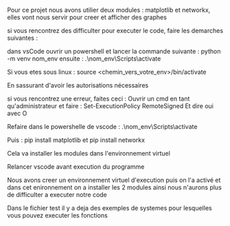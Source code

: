 Pour ce projet nous avons utilier deux modules :
matplotlib et networkx, elles vont nous servir pour creer et afficher des graphes

si vous rencontrez des difficulter pour executer le code, faire les demarches suivantes :

dans vsCode ouvrir un powershell et lancer la commande suivante :
  python -m venv nom_env
  ensuite :
  .\nom_env\Scripts\activate

  Si vous etes sous linux :
  source <chemin_vers_votre_env>/bin/activate

  En sassurant d'avoir les autorisations nécessaires 

  si vous rencontrez une erreur, faites ceci :
  Ouvrir un cmd en tant qu'administrateur et faire :
  Set-ExecutionPolicy RemoteSigned
  Et dire oui avec O

  Refaire dans le powershelle de vscode :
  .\nom_env\Scripts\activate

  Puis :
  pip install matplotlib et 
  pip install networkx

Cela va installer les modules dans l'environnement virtuel 

Relancer vscode avant execution du programme

Nous avons creer un environnement virtuel d'execution puis on l'a activé et dans cet enironnement on a installer les 2 modules
ainsi nous n'aurons plus de difficulter a executer notre code

Dans le fichier test il y a deja des exemples de systemes pour lesquelles vous pouvez executer les fonctions
